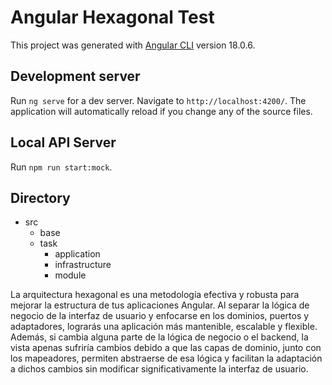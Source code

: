 # Angular Hexagonal Test

This project was generated with [Angular CLI](https://github.com/angular/angular-cli) version 18.0.6.

## Development server

Run `ng serve` for a dev server. Navigate to `http://localhost:4200/`. The application will automatically reload if you change any of the source files.

## Local API Server

Run `npm run start:mock`.

 
 ## Directory 
 - src
   -  base
   -  task
      -  application
      -  infrastructure
      -  module
  


  La arquitectura hexagonal es una metodología efectiva y robusta para mejorar la estructura de tus aplicaciones Angular. Al separar la lógica de negocio de la interfaz de usuario y enfocarse en los dominios, puertos y adaptadores, lograrás una aplicación más mantenible, escalable y flexible. Además, si cambia alguna parte de la lógica de negocio o el backend, la vista apenas sufriría cambios debido a que las capas de dominio, junto con los mapeadores, permiten abstraerse de esa lógica y facilitan la adaptación a dichos cambios sin modificar significativamente la interfaz de usuario.
